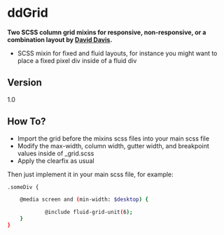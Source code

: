 ddGrid
=========

**Two SCSS column grid mixins for responsive, non-responsive, or a combination layout by [David Davis].**

  - SCSS mixin for fixed and fluid layouts, for instance you might want to place a fixed pixel div inside of a fluid div


Version
----

1.0


How To?
-----------

* Import the grid before the mixins scss files into your main scss file
* Modify the max-width, column width, gutter width, and breakpoint values inside of _grid.scss
* Apply the clearfix as usual

Then just implement it in your main scss file, for example:

```sh
.someDiv {

	@media screen and (min-width: $desktop) {

            @include fluid-grid-unit(6);
	}
}
```

[David Davis]:http://david-james-davis.com
